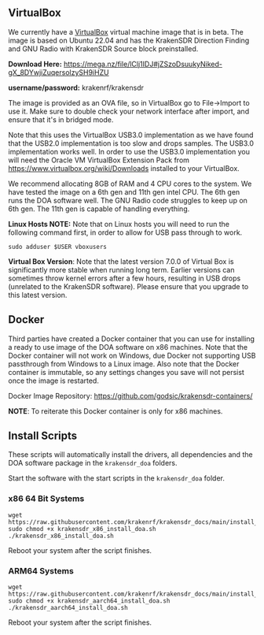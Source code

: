 ## VirtualBox

We currently have a [VirtualBox](https://www.virtualbox.org/wiki/Downloads) virtual machine image that is in beta. The image is based on Ubuntu 22.04 and has the KrakenSDR Direction Finding and GNU Radio with KrakenSDR Source block preinstalled.

**Download Here:** https://mega.nz/file/lClj1IDJ#jZSzoDsuukyNiked-gX_8DYwjiZuqersolzySH9iHZU

**username/password:** krakenrf/krakensdr

The image is provided as an OVA file, so in VirtualBox go to File->Import to use it. Make sure to double check your network interface after import, and ensure that it's in bridged mode.

Note that this uses the VirtualBox USB3.0 implementation as we have found that the USB2.0 implementation is too slow and drops samples. The USB3.0 implementation works well. In order to use the USB3.0 implementation you will need the Oracle VM VirtualBox Extension Pack from https://www.virtualbox.org/wiki/Downloads installed to your VirtualBox.

We recommend allocating 8GB of RAM and 4 CPU cores to the system. We have tested the image on a 6th gen and 11th gen intel CPU. The 6th gen runs the DOA software well. The GNU Radio code struggles to keep up on 6th gen. The 11th gen is capable of handling everything.

**Linux Hosts NOTE:** Note that on Linux hosts you will need to run the following command first, in order to allow for USB pass through to work.

```
sudo adduser $USER vboxusers
```

**Virtual Box Version**: Note that the latest version 7.0.0 of Virtual Box is significantly more stable when running long term. Earlier versions can sometimes throw kernel errors after a few hours, resulting in USB drops (unrelated to the KrakenSDR software). Please ensure that you upgrade to this latest version.

## Docker

Third parties have created a Docker container that you can use for installing a ready to use image of the DOA software on x86 machines. Note that the Docker container will not work on Windows, due Docker not supporting USB passthrough from Windows to a Linux image. Also note that the Docker container is immutable, so any settings changes you save will not persist once the image is restarted.

Docker Image Repository: https://github.com/godsic/krakensdr-containers/

**NOTE**: To reiterate this Docker container is only for x86 machines.

## Install Scripts

These scripts will automatically install the drivers, all dependencies and the DOA software package in the `krakensdr_doa` folders.

Start the software with the start scripts in the `krakensdr_doa` folder.

### x86 64 Bit Systems
```
wget https://raw.githubusercontent.com/krakenrf/krakensdr_docs/main/install_scripts/krakensdr_x86_install_doa.sh
sudo chmod +x krakensdr_x86_install_doa.sh
./krakensdr_x86_install_doa.sh
```

Reboot your system after the script finishes.

### ARM64 Systems
```
wget https://raw.githubusercontent.com/krakenrf/krakensdr_docs/main/install_scripts/krakensdr_aarch64_install_doa.sh
sudo chmod +x krakensdr_aarch64_install_doa.sh
./krakensdr_aarch64_install_doa.sh
```

Reboot your system after the script finishes.